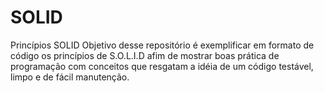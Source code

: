 # SOLID
Princípios SOLID
Objetivo desse repositório é exemplificar em formato de código os princípios de S.O.L.I.D afim de mostrar boas prática de programação 
com conceitos que resgatam a idéia de um código testável, limpo e de fácil manutenção.

